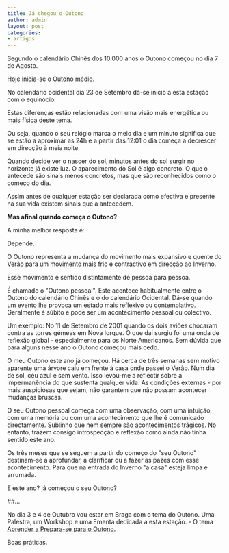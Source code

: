 ```yaml
---
title: Já chegou o Outono
author: admin
layout: post
categories:
- artigos
---
```

Segundo o calendário Chinês dos 10.000 anos o Outono começou no dia 7 de Agosto. 

Hoje inicia-se o Outono médio.

No calendário ocidental dia 23 de Setembro dá-se início a esta estação com o equinócio.

Estas diferenças estão relacionadas com uma visão mais energética ou mais física deste tema. 

Ou seja, quando o seu relógio marca o meio dia e um minuto significa que se estão a aproximar as 24h e a partir das 12:01 o dia começa a decrescer em direcção à meia noite. 

Quando decide ver o nascer do sol, minutos antes do sol surgir no horizonte já existe luz. O aparecimento do Sol é algo concreto. O que o antecede são sinais menos concretos, mas que são reconhecidos como o começo do dia. 

Assim antes de qualquer estação ser declarada como efectiva e presente na sua vida existem sinais que a antecedem.

**Mas afinal quando começa o Outono?**

A minha melhor resposta é: 

Depende. 

O Outono representa a mudança do movimento mais expansivo e quente do Verão para um movimento mais frio e contractivo em direcção ao Inverno. 

Esse movimento é sentido distintamente de pessoa para pessoa.  

É chamado o "Outono pessoal". Este acontece habitualmente entre o Outono do calendário Chinês e o do calendário Ocidental. Dá-se quando um evento lhe provoca um estado mais reflexivo ou contemplativo. Geralmente é súbito e pode ser um acontecimento pessoal ou colectivo.

Um exemplo: No 11 de Setembro de 2001 quando os dois aviões chocaram contra as torres gémeas em Nova Iorque. O que dai surgiu foi uma onda de reflexão global - especialmente para os Norte Americanos. Sem dúvida que para alguns nesse ano o Outono começou mais cedo. 

O meu Outono este ano já começou. Há cerca de três semanas sem motivo aparente uma árvore caiu em frente à casa onde passei o Verão. Num dia de sol, céu azul e sem vento. Isso levou-me a reflectir sobre a impermanência do que sustenta qualquer vida. As condições externas - por mais auspiciosas que sejam, não garantem que não possam acontecer mudanças bruscas.  

O seu Outono pessoal começa com uma observação, com uma intuição, com uma memória ou com uma acontecimento que lhe é comunicado directamente. Sublinho que nem sempre são acontecimentos trágicos. No entanto, trazem consigo introspecção e reflexão como ainda não tinha sentido este ano.

Os três meses que se seguem a partir do começo do "seu Outono" destinam-se a aprofundar, a clarificar ou a fazer as pazes com esse acontecimento. Para que na entrada do Inverno "a casa" esteja limpa e arrumada. 

E este ano? já começou o seu Outono? 

##…

No dia 3 e 4 de Outubro vou estar em Braga com o tema do Outono. Uma Palestra, um Workshop e uma Ementa dedicada a esta estação. - O tema [Aprender a Prepara-se para o Outono.](http://lourencoazevedo.com/braga.html) 

Boas práticas. 
